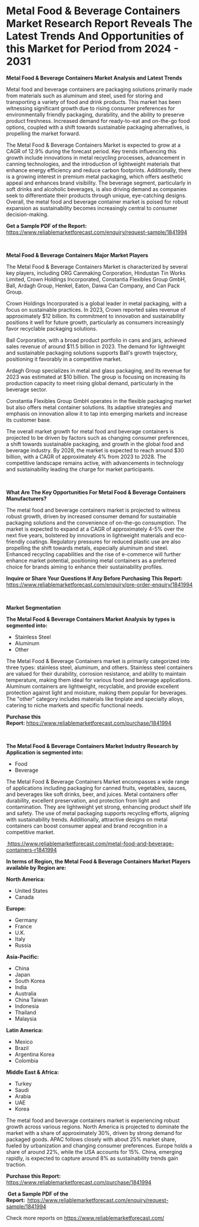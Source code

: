 <p><h1>Metal Food & Beverage Containers Market Research Report Reveals The Latest Trends And Opportunities of this Market for Period from 2024 - 2031</h1></p><p><strong>Metal Food & Beverage Containers Market Analysis and Latest Trends</strong></p>
<p><p>Metal food and beverage containers are packaging solutions primarily made from materials such as aluminum and steel, used for storing and transporting a variety of food and drink products. This market has been witnessing significant growth due to rising consumer preferences for environmentally friendly packaging, durability, and the ability to preserve product freshness. Increased demand for ready-to-eat and on-the-go food options, coupled with a shift towards sustainable packaging alternatives, is propelling the market forward.</p><p>The Metal Food & Beverage Containers Market is expected to grow at a CAGR of 12.9% during the forecast period. Key trends influencing this growth include innovations in metal recycling processes, advancement in canning technologies, and the introduction of lightweight materials that enhance energy efficiency and reduce carbon footprints. Additionally, there is a growing interest in premium metal packaging, which offers aesthetic appeal and enhances brand visibility. The beverage segment, particularly in soft drinks and alcoholic beverages, is also driving demand as companies seek to differentiate their products through unique, eye-catching designs. Overall, the metal food and beverage container market is poised for robust expansion as sustainability becomes increasingly central to consumer decision-making.</p></p>
<p><strong>Get a Sample PDF of the Report:&nbsp;</strong> <a href="https://www.reliablemarketforecast.com/enquiry/request-sample/1841994?utm_campaign=1169&utm_medium=2&utm_source=Github&utm_content=ia&utm_term=31122024&utm_id=metal-food-beverage-containers">https://www.reliablemarketforecast.com/enquiry/request-sample/1841994</a></p>
<p>&nbsp;</p>
<p><strong>Metal Food & Beverage Containers Major Market Players</strong></p>
<p><p>The Metal Food & Beverage Containers Market is characterized by several key players, including ORG Canmaking Corporation, Hindustan Tin Works Limited, Crown Holdings Incorporated, Constantia Flexibles Group GmbH, Ball, Ardagh Group, Henkel, Eaton, Daiwa Can Company, and Can Pack Group. </p><p>Crown Holdings Incorporated is a global leader in metal packaging, with a focus on sustainable practices. In 2023, Crown reported sales revenue of approximately $12 billion. Its commitment to innovation and sustainability positions it well for future growth, particularly as consumers increasingly favor recyclable packaging solutions.</p><p>Ball Corporation, with a broad product portfolio in cans and jars, achieved sales revenue of around $11.5 billion in 2023. The demand for lightweight and sustainable packaging solutions supports Ball's growth trajectory, positioning it favorably in a competitive market.</p><p>Ardagh Group specializes in metal and glass packaging, and its revenue for 2023 was estimated at $10 billion. The group is focusing on increasing its production capacity to meet rising global demand, particularly in the beverage sector.</p><p>Constantia Flexibles Group GmbH operates in the flexible packaging market but also offers metal container solutions. Its adaptive strategies and emphasis on innovation allow it to tap into emerging markets and increase its customer base.</p><p>The overall market growth for metal food and beverage containers is projected to be driven by factors such as changing consumer preferences, a shift towards sustainable packaging, and growth in the global food and beverage industry. By 2028, the market is expected to reach around $30 billion, with a CAGR of approximately 4% from 2023 to 2028. The competitive landscape remains active, with advancements in technology and sustainability leading the charge for market participants.</p></p>
<p>&nbsp;</p>
<p><strong>What Are The Key Opportunities For Metal Food & Beverage Containers Manufacturers?</strong></p>
<p><p>The metal food and beverage containers market is projected to witness robust growth, driven by increased consumer demand for sustainable packaging solutions and the convenience of on-the-go consumption. The market is expected to expand at a CAGR of approximately 4-5% over the next five years, bolstered by innovations in lightweight materials and eco-friendly coatings. Regulatory pressures for reduced plastic use are also propelling the shift towards metals, especially aluminum and steel. Enhanced recycling capabilities and the rise of e-commerce will further enhance market potential, positioning metal containers as a preferred choice for brands aiming to enhance their sustainability profiles.</p></p>
<p><strong>Inquire or Share Your Questions If Any Before Purchasing This Report:</strong> <a href="https://www.reliablemarketforecast.com/enquiry/pre-order-enquiry/1841994?utm_campaign=1169&utm_medium=2&utm_source=Github&utm_content=ia&utm_term=31122024&utm_id=metal-food-beverage-containers">https://www.reliablemarketforecast.com/enquiry/pre-order-enquiry/1841994</a></p>
<p>&nbsp;</p>
<p><strong>Market Segmentation</strong></p>
<p><strong>The Metal Food & Beverage Containers Market Analysis by types is segmented into:</strong></p>
<p><ul><li>Stainless Steel</li><li>Aluminum</li><li>Other</li></ul></p>
<p><p>The Metal Food & Beverage Containers market is primarily categorized into three types: stainless steel, aluminum, and others. Stainless steel containers are valued for their durability, corrosion resistance, and ability to maintain temperature, making them ideal for various food and beverage applications. Aluminum containers are lightweight, recyclable, and provide excellent protection against light and moisture, making them popular for beverages. The "other" category includes materials like tinplate and specialty alloys, catering to niche markets and specific functional needs.</p></p>
<p><strong>Purchase this Report:&nbsp;</strong><a href="https://www.reliablemarketforecast.com/purchase/1841994?utm_campaign=1169&utm_medium=2&utm_source=Github&utm_content=ia&utm_term=31122024&utm_id=metal-food-beverage-containers">https://www.reliablemarketforecast.com/purchase/1841994</a></p>
<p>&nbsp;</p>
<p><strong>The Metal Food & Beverage Containers Market Industry Research by Application is segmented into:</strong></p>
<p><ul><li>Food</li><li>Beverage</li></ul></p>
<p><p>The Metal Food & Beverage Containers Market encompasses a wide range of applications including packaging for canned fruits, vegetables, sauces, and beverages like soft drinks, beer, and juices. Metal containers offer durability, excellent preservation, and protection from light and contamination. They are lightweight yet strong, enhancing product shelf life and safety. The use of metal packaging supports recycling efforts, aligning with sustainability trends. Additionally, attractive designs on metal containers can boost consumer appeal and brand recognition in a competitive market.</p></p>
<p><a href="https://www.reliablemarketforecast.com/metal-food-and-beverage-containers-r1841994?utm_campaign=1169&utm_medium=2&utm_source=Github&utm_content=ia&utm_term=31122024&utm_id=metal-food-beverage-containers">&nbsp;https://www.reliablemarketforecast.com/metal-food-and-beverage-containers-r1841994</a></p>
<p><strong>In terms of Region, the Metal Food & Beverage Containers Market Players available by Region are:</strong></p>
<p>
    <p> <strong> North America: </strong>
        <ul>
            <li>United States</li>
            <li>Canada</li>
        </ul>
        </p> 
    <p> <strong> Europe: </strong>
        <ul>
            <li>Germany</li>
            <li>France</li>
            <li>U.K.</li>
            <li>Italy</li>
            <li>Russia</li>
        </ul>
        </p> 
    <p> <strong> Asia-Pacific: </strong>
        <ul>
            <li>China</li>
            <li>Japan</li>
            <li>South Korea</li>
            <li>India</li>
            <li>Australia</li>
            <li>China Taiwan</li>
            <li>Indonesia</li>
            <li>Thailand</li>
            <li>Malaysia</li>
        </ul>
        </p> 
    <p> <strong> Latin America: </strong>
        <ul>
            <li>Mexico</li>
            <li>Brazil</li>
            <li>Argentina Korea</li>
            <li>Colombia</li>
        </ul>
        </p> 
    <p> <strong> Middle East & Africa: </strong>
        <ul>
            <li>Turkey</li>
            <li>Saudi</li>
            <li>Arabia</li>
            <li>UAE</li>
            <li>Korea</li>
        </ul>
    </p>
    </p>
<p><p>The metal food and beverage containers market is experiencing robust growth across various regions. North America is projected to dominate the market with a share of approximately 30%, driven by strong demand for packaged goods. APAC follows closely with about 25% market share, fueled by urbanization and changing consumer preferences. Europe holds a share of around 22%, while the USA accounts for 15%. China, emerging rapidly, is expected to capture around 8% as sustainability trends gain traction.</p></p>
<p><strong>Purchase this Report: </strong><a href="https://www.reliablemarketforecast.com/purchase/1841994?utm_campaign=1169&utm_medium=2&utm_source=Github&utm_content=ia&utm_term=31122024&utm_id=metal-food-beverage-containers">https://www.reliablemarketforecast.com/purchase/1841994</a></p>
<p>&nbsp;<strong>Get a Sample PDF of the Report:&nbsp;&nbsp;</strong><a href="https://www.reliablemarketforecast.com/enquiry/request-sample/1841994?utm_campaign=1169&utm_medium=2&utm_source=Github&utm_content=ia&utm_term=31122024&utm_id=metal-food-beverage-containers">https://www.reliablemarketforecast.com/enquiry/request-sample/1841994</a></p>
<p><strong></strong></p>
<p>Check more reports on <a href="https://www.reliablemarketforecast.com/?utm_campaign=1169&utm_medium=2&utm_source=Github&utm_content=ia&utm_term=31122024&utm_id=metal-food-beverage-containers">https://www.reliablemarketforecast.com/</a></p>